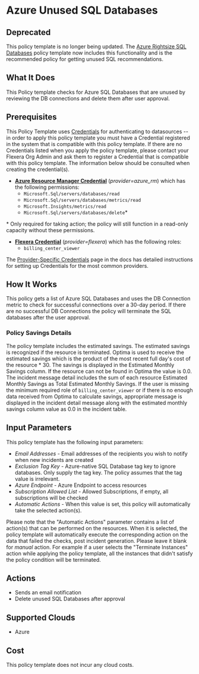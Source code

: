 # Azure Unused SQL Databases

## Deprecated

This policy template is no longer being updated. The [Azure Rightsize SQL Databases](https://github.com/flexera-public/policy_templates/tree/master/cost/azure/rightsize_sql_instances/) policy template now includes this functionality and is the recommended policy for getting unused SQL recommendations.

## What It Does

This Policy template checks for Azure SQL Databases that are unused by reviewing the DB connections and delete them after user approval.

## Prerequisites

This Policy Template uses [Credentials](https://docs.flexera.com/flexera/EN/Automation/ManagingCredentialsExternal.htm) for authenticating to datasources -- in order to apply this policy template you must have a Credential registered in the system that is compatible with this policy template. If there are no Credentials listed when you apply the policy template, please contact your Flexera Org Admin and ask them to register a Credential that is compatible with this policy template. The information below should be consulted when creating the credential(s).

- [**Azure Resource Manager Credential**](https://docs.flexera.com/flexera/EN/Automation/ProviderCredentials.htm#automationadmin_109256743_1124668) (*provider=azure_rm*) which has the following permissions:
  - `Microsoft.Sql/servers/databases/read`
  - `Microsoft.Sql/servers/databases/metrics/read`
  - `Microsoft.Insights/metrics/read`
  - `Microsoft.Sql/servers/databases/delete`*

\* Only required for taking action; the policy will still function in a read-only capacity without these permissions.

- [**Flexera Credential**](https://docs.flexera.com/flexera/EN/Automation/ProviderCredentials.htm) (*provider=flexera*) which has the following roles:
  - `billing_center_viewer`

The [Provider-Specific Credentials](https://docs.flexera.com/flexera/EN/Automation/ProviderCredentials.htm) page in the docs has detailed instructions for setting up Credentials for the most common providers.

## How It Works

This policy gets a list of Azure SQL Databases and uses the DB Connection metric to check for successful connections over a 30-day period. If there are no successful DB Connections the policy will terminate the SQL databases after the user approval.

### Policy Savings Details

The policy template includes the estimated savings. The estimated savings is recognized if the resource is terminated. Optima is used to receive the estimated savings which is the product of the most recent full day's cost of the resource * 30. The savings is displayed in the Estimated Monthly Savings column. If the resource can not be found in Optima the value is 0.0. The incident message detail includes the sum of each resource Estimated Monthly Savings as Total Estimated Monthly Savings.
If the user is missing the minimum required role of `billing_center_viewer` or if there is no enough data received from Optima to calculate savings, appropriate message is displayed in the incident detail message along with the estimated monthly savings column value as 0.0 in the incident table.

## Input Parameters

This policy template has the following input parameters:

- *Email Addresses* - Email addresses of the recipients you wish to notify when new incidents are created
- *Exclusion Tag Key* - Azure-native SQL Database tag key to ignore databases. Only supply the tag key. The policy assumes that the tag value is irrelevant.
- *Azure Endpoint* - Azure Endpoint to access resources
- *Subscription Allowed List* - Allowed Subscriptions, if empty, all subscriptions will be checked
- *Automatic Actions* - When this value is set, this policy will automatically take the selected action(s).

Please note that the "Automatic Actions" parameter contains a list of action(s) that can be performed on the resources. When it is selected, the policy template will automatically execute the corresponding action on the data that failed the checks, post incident generation. Please leave it blank for *manual* action.
For example if a user selects the "Terminate Instances" action while applying the policy template, all the instances that didn't satisfy the policy condition will be terminated.

## Actions

- Sends an email notification
- Delete unused SQL Databases after approval

## Supported Clouds

- Azure

## Cost

This policy template does not incur any cloud costs.
